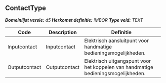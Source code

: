 ﻿## ContactType

*__Domeinlijst versie:__ d5*
*__Herkomst definitie:__ IMBOR*
*__Type veld:__ TEXT*

|__Code__ |__Description__ |__Definitie__	|
|	---	|	---	|   ---	| 
| Inputcontact | Inputcontact | Elektrisch aansluitpunt voor handmatige bedieningsmogelijkheden. |
| Outputcontact | Outputcontact | Elektrisch uitgangspunt voor het koppelen van handmatige bedieningsmogelijkheden. |
